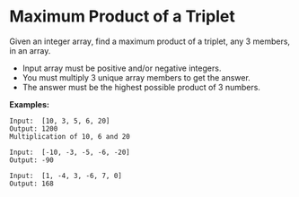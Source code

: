 # Maximum Product of a Triplet

Given an integer array, find a maximum product of a triplet, any 3 members, in an array.

 - Input array must be positive and/or negative integers.
 - You must multiply 3 unique array members to get the answer.
 - The answer must be the highest possible product of 3 numbers.

**Examples:**
```
Input:  [10, 3, 5, 6, 20]
Output: 1200
Multiplication of 10, 6 and 20

Input:  [-10, -3, -5, -6, -20]
Output: -90

Input:  [1, -4, 3, -6, 7, 0]
Output: 168
```
